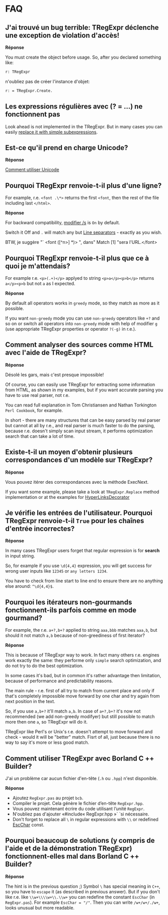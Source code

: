 # FAQ

## J&#39;ai trouvé un bug terrible: TRegExpr déclenche une exception de violation d&#39;accès!

**Réponse**

You must create the object before usage. So, after you declared
something like:

``` pascal
r: TRegExpr
```

n&#39;oubliez pas de créer l&#39;instance d&#39;objet:

``` pascal
r: = TRegExpr.Create. 
```

## Les expressions régulières avec (? = ...) ne fonctionnent pas

Look ahead is not implemented in the TRegExpr. But in many cases you can
easily [replace it with simple
subexpressions](regular_expressions.md#lookahead).

## Est-ce qu&#39;il prend en charge Unicode?

**Réponse**

[Comment utiliser Unicode](tregexpr.md#unicode)

## Pourquoi TRegExpr renvoie-t-il plus d&#39;une ligne?

For example, r.e. `<font .\*>` returns the first `<font`, then the rest
of the file including last `</html>`.

**Réponse**

For backward compatibility, [modifier
/s](regular_expressions.md#modifier_s) is `On` by default.

Switch it Off and `.` will match any but [Line
separators](regular_expressions.md#syntax_line_separators) - exactly
as you wish.

BTW, je suggère &quot;\` \<font (\[^n\>\] \*)&gt; &quot;, dans&quot;
Match \[1\] &quot;sera l&#39;URL.\</font\>

## Pourquoi TRegExpr renvoie-t-il plus que ce à quoi je m&#39;attendais?

For example r.e. `<p>(.+)</p>` applyed to string `<p>a</p><p>b</p>`
returns `a</p><p>b` but not `a` as I expected.

**Réponse**

By default all operators works in `greedy` mode, so they match as more
as it possible.

If you want `non-greedy` mode you can use `non-greedy` operators like
`+?` and so on or switch all operators into `non-greedy` mode with help
of modifier `g` (use appropriate TRegExpr properties or operator `?(-g)`
in r.e.).

## Comment analyser des sources comme HTML avec l&#39;aide de TRegExpr?

**Réponse**

Désolé les gars, mais c&#39;est presque impossible!

Of course, you can easily use TRegExpr for extracting some information
from HTML, as shown in my examples, but if you want accurate parsing you
have to use real parser, not r.e.

You can read full explanation in Tom Christiansen and Nathan Torkington
`Perl Cookbook`, for example.

In short - there are many structures that can be easy parsed by real
parser but cannot at all by r.e., and real parser is much faster to do
the parsing, because r.e. doesn't simply scan input stream, it performs
optimization search that can take a lot of time.

## Existe-t-il un moyen d&#39;obtenir plusieurs correspondances d&#39;un modèle sur TRegExpr?

**Réponse**

Vous pouvez itérer des correspondances avec la méthode ExecNext.

If you want some example, please take a look at `TRegExpr.Replace`
method implementation or at the examples for
[HyperLinksDecorator](demos.md)

## Je vérifie les entrées de l&#39;utilisateur. Pourquoi TRegExpr renvoie-t-il `True` pour les chaînes d&#39;entrée incorrectes?

**Réponse**

In many cases TRegExpr users forget that regular expression is for
**search** in input string.

So, for example if you use `\d{4,4}` expression, you will get success
for wrong user inputs like `12345` or `any letters 1234`.

You have to check from line start to line end to ensure there are no
anything else around: `^\d{4,4}$`.

<a name="nongreedyoptimization"></a>

## Pourquoi les itérateurs non-gourmands fonctionnent-ils parfois comme en mode gourmand?

For example, the r.e. `a+?,b+?` applied to string `aaa,bbb` matches
`aaa,b`, but should it not match `a,b` because of non-greediness of
first iterator?

**Réponse**

This is because of TRegExpr way to work. In fact many others r.e.
engines work exactly the same: they performe only `simple` search
optimization, and do not try to do the best optimization.

In some cases it's bad, but in common it's rather advantage then
limitation, because of performance and predictability reasons.

The main rule - r.e. first of all try to match from current place and
only if that's completely impossible move forward by one char and try
again from next position in the text.

So, if you use `a,b+?` it'll match `a,b`. In case of `a+?,b+?` it's now
not recommended (we add non-greedy modifyer) but still possible to match
more then one `a`, so TRegExpr will do it.

TRegExpr like Perl's or Unix's r.e. doesn't attempt to move forward and
check - would it will be "better" match. Fisrt of all, just because
there is no way to say it's more or less good match.

## Comment utiliser TRegExpr avec Borland C ++ Builder?

J&#39;ai un problème car aucun fichier d&#39;en-tête (`.h` ou `.hpp`)
n&#39;est disponible.

**Réponse**

- Ajoutez `RegExpr.pas` au projet `bcb`.
- Compiler le projet. Cela génère le fichier d’en-tête `RegExpr.hpp`.
- Vous pouvez maintenant écrire du code utilisant l’unité `RegExpr`.
- N&#39;oubliez pas d&#39;ajouter «#include« RegExpr.hpp »\` \`si
  nécessaire.
- Don't forget to replace all `\` in regular expressions with `\\` or
  redefined [EscChar](tregexpr.md#escchar) const.

## Pourquoi beaucoup de solutions (y compris de l&#39;aide et de la démonstration TRegExpr) fonctionnent-elles mal dans Borland C ++ Builder?

**Réponse**

The hint is in the previous question ;) Symbol `\` has special meaning
in `C++`, so you have to `escape` it (as described in previous answer).
But if you don't like r.e. like `\\w+\\\\w+\\.\\w+` you can redefine the
constant `EscChar` (in `RegExpr.pas`). For example `EscChar = "/"`. Then
you can write `/w+/w+/./w+`, looks unusual but more readable.
